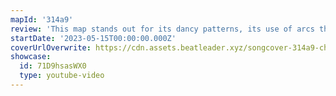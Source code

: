 ```yaml
---
mapId: '314a9'
review: 'This map stands out for its dancy patterns, its use of arcs that create a circular motion which is so fun to play, and  its multiple diffs that all players can enjoy!'
startDate: '2023-05-15T00:00:00.000Z'
coverUrlOverwrite: https://cdn.assets.beatleader.xyz/songcover-314a9-checklistpic.jpg
showcase:
  id: 71D9hsasWX0
  type: youtube-video
---
```

